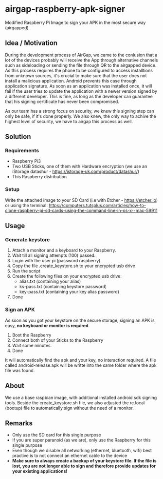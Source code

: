 # airgap-raspberry-apk-signer
Modified Raspberry Pi Image to sign your APK in the most secure way (airgapped).

## Idea / Motivation
During the development process of AirGap, we came to the conlusion that a lot of the devices probably will receive the App through alternative channels such as sideloading or sending the file through QR to the airgapped device. As this process requires the phone to be configured to access installtions from unknown sources, it's crucial to make sure that the user does not install a malicious application. Android prevents this case through application signature. As soon as an application was installed once, it will fail if the user tries to update the application with a newer version signed by a different developer. This is fine, as long as the developer can guarantee that his signing certificate has never been compromised.

As our team has a strong focus on security, we knew this signing step can only be safe, if it's done properly. We also knew, the only way to achive the highest level of security, we have to airgap this process as well.

## Solution

### Requirements

* Raspberry Pi3
* Two USB Sticks, one of them with Hardware encryption (we use an iStorage datashur - https://istorage-uk.com/product/datashur/)
* This Raspberry distribution

### Setup

Write the attached image to your SD Card (i.e with Etcher - https://etcher.io) or using the terminal: https://computers.tutsplus.com/articles/how-to-clone-raspberry-pi-sd-cards-using-the-command-line-in-os-x--mac-59911

## Usage

### Generate keystore

1. Attach a monitor and a keyboard to your Raspberry. 
2. Wait till all signing attempts (100) passed.
3. Login with the user pi (password raspberry)
4. Copy the file .create_keystore.sh to your encrypted usb drive
3. Run the script
4. Create the following files on your encrypted usb drive:
	- alias.txt (containing your alias)
	- ks-pass.txt (containing keystore password)
	- key-pass.txt (containing your key alias password)
5. Done

### Sign an APK

As soon as you got your keystore on the secure storage, signing an APK is easy, **no keyboard or monitor is required**.

1. Boot the Raspberry
2. Connect both of your Sticks to the Raspberry
3. Wait some minutes.
4. Done

It will automatically find the apk and your key, no interaction required. A file called android-release.apk will be writte into the same folder where the apk file was found.

## About
We use a base raspbian image, with additional installed android sdk signing tools. Beside the create_keystore.sh file, we also adjusted the rc.local (bootup) file to automatically sign without the need of a monitor.

## Remarks

* Only use the SD card for this single purpose
* If you are super paranoid (as we are), only use the Raspberry for this single purpose
* Even though we disable all networking (ethernet, bluetooth, wifi) best practive is to not connect an ethernet cable to the device
* **Make sure to always create a backup of your keystore file. If the file is lost, you are not longer able to sign and therefore provide updates for your existing applications!**